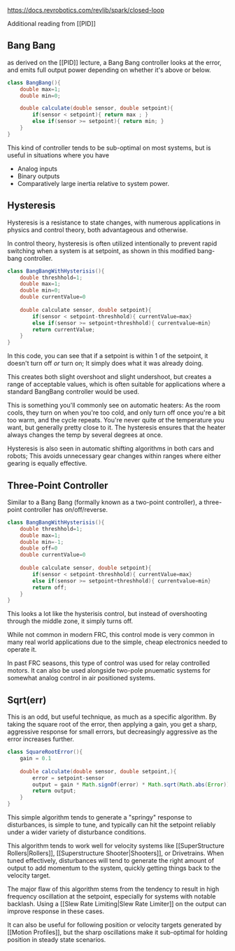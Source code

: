 https://docs.revrobotics.com/revlib/spark/closed-loop

Additional reading from [[PID]] 



## Bang Bang
as derived on the [[PID]] lecture, a Bang Bang controller looks at the error, and emits full output power depending on whether it's above or below. 

```java
class BangBang(){
	double max=1;
	double min=0;

	double calculate(double sensor, double setpoint){
		if(sensor < setpoint){ return max ; }
		else if(sensor >= setpoint){ return min; }
	}
}
```

This kind of controller tends to be sub-optimal on most systems, but is useful in situations where you have 
- Analog inputs
- Binary outputs
- Comparatively large inertia relative to system power. 

## Hysteresis

Hysteresis is a resistance to state changes, with numerous applications in physics and control theory, both advantageous and otherwise.

In control theory, hysteresis is often utilized intentionally to prevent rapid switching when a system is at setpoint, as shown in this modified bang-bang controller.

```java
class BangBangWithHysterisis(){
	double threshhold=1;
	double max=1;
	double min=0;
	double currentValue=0
	
	double calculate sensor, double setpoint){
		if(sensor < setpoint-threshhold){ currentValue=max}
		else if(sensor >= setpoint+threshhold){ currentvalue=min}
		return currentValue;
	}
}
```

In this code, you can see that if a setpoint is within 1 of the setpoint, it doesn't turn off _or_ turn on; It simply does what it was already doing.

This creates both slight overshoot and slight undershoot, but creates a range of acceptable values, which is often suitable for applications where a standard BangBang controller would be used.

This is something you'll commonly see on automatic heaters: As the room cools, they turn on when you're too cold, and only turn off once you're a bit too warm, and the cycle repeats. You're never quite _at_ the temperature you want, but generally pretty close to it. The hysteresis ensures that the heater always changes the temp by several degrees at once.

Hysteresis is also seen in automatic shifting algorithms in both cars and robots; This avoids unnecessary gear changes within ranges where either gearing is equally effective.

## Three-Point Controller

Similar to a Bang Bang (formally known as a two-point controller), a three-point controller has on/off/reverse.
```java
class BangBangWithHysterisis(){
	double threshhold=1;
	double max=1;
	double min=-1;
	double off=0
	double currentValue=0
	
	double calculate sensor, double setpoint){
		if(sensor < setpoint-threshhold){ currentValue=max}
		else if(sensor >= setpoint+threshhold){ currentvalue=min}
		return off;
	}
}
```

This looks a lot like the hysterisis control, but instead of overshooting through the middle zone, it simply turns off.

While not common in modern FRC, this control mode is very common in many real world applications due to the simple, cheap electronics needed to operate it. 

In past FRC seasons, this type of control was used for relay controlled motors. It can also be used alongside two-pole pnuematic systems for somewhat analog control in air positioned systems. 

## Sqrt(err)

This is an odd, but useful technique, as much as a specific algorithm. By taking the square root of the error, then applying a gain, you get a sharp, aggressive response for small errors, but decreasingly aggressive as the error increases further.

```java
class SquareRootError(){
	gain = 0.1
	
	double calculate(double sensor, double setpoint,){
		error = setpoint-sensor 
		output = gain * Math.signOf(error) * Math.sqrt(Math.abs(Error))
		return output;
	}
}
```

This simple algorithm tends to generate a "springy" response to disturbances, is simple to tune, and typically can hit the setpoint reliably under a wider variety of disturbance conditions.

This algorithm tends to work well for velocity systems like [[SuperStructure Rollers|Rollers]], [[Superstructure Shooter|Shooters]], or Drivetrains. When tuned effectively, disturbances will tend to generate the right amount of output to add momentum to the system, quickly getting things back to the velocity target.

The major flaw of this algorithm stems from the tendency to result in high frequency oscillation at the setpoint, especially for systems with notable backlash. Using a [[Slew Rate Limiting|Slew Rate Limiter]] on the output can improve response in these cases. 

It can also be useful for following position or velocity targets generated by [[Motion Profiles]], but the sharp oscillations make it sub-optimal for holding position in steady state scenarios.



